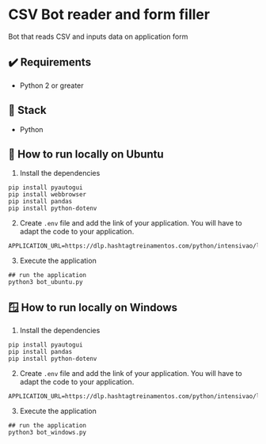 # CSV Bot reader and form filler
Bot that reads CSV and inputs data on application form

## ✔️ Requirements
- Python 2 or greater

## 🍔 Stack
- Python

## 🐧 How to run locally on Ubuntu

1. Install the dependencies
```shell
pip install pyautogui
pip install webbrowser
pip install pandas
pip install python-dotenv
```
2. Create `.env` file and add the link of your application.  You will have to adapt the code
to your application.
```shell
APPLICATION_URL=https://dlp.hashtagtreinamentos.com/python/intensivao/login
```

3. Execute the application 
```shell
## run the application
python3 bot_ubuntu.py       
```
## 🪟 How to run locally on Windows

1. Install the dependencies
```shell
pip install pyautogui
pip install pandas
pip install python-dotenv
```
2. Create `.env` file and add the link of your application.  You will have to adapt the code
to your application.
```shell
APPLICATION_URL=https://dlp.hashtagtreinamentos.com/python/intensivao/login
```

3. Execute the application 
```shell
## run the application
python3 bot_windows.py       
```
